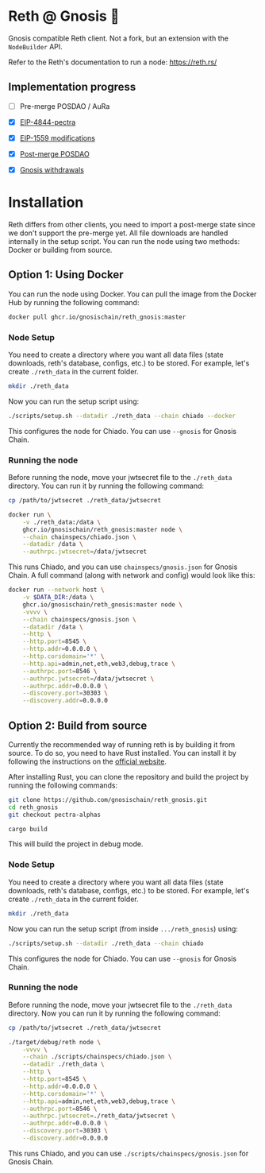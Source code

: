 # Reth @ Gnosis 🍴

Gnosis compatible Reth client. Not a fork, but an extension with the `NodeBuilder` API.

Refer to the Reth's documentation to run a node: https://reth.rs/

## Implementation progress

- [ ] Pre-merge POSDAO / AuRa
- [x] [EIP-4844-pectra](https://github.com/gnosischain/specs/blob/master/network-upgrades/pectra.md)
- [x] [EIP-1559 modifications](https://github.com/gnosischain/specs/blob/master/network-upgrades/london.md)
- [x] [Post-merge POSDAO](https://github.com/gnosischain/specs/blob/master/execution/posdao-post-merge.md)
- [x] [Gnosis withdrawals](https://github.com/gnosischain/specs/blob/master/execution/withdrawals.md)


# Installation

Reth differs from other clients, you need to import a post-merge state since we don't support the pre-merge yet. All file downloads are handled internally in the setup script.
You can run the node using two methods: Docker or building from source.

## Option 1: Using Docker

You can run the node using Docker. You can pull the image from the Docker Hub by running the following command:

```bash
docker pull ghcr.io/gnosischain/reth_gnosis:master
```

### Node Setup

You need to create a directory where you want all data files (state downloads, reth's database, configs, etc.) to be stored. For example, let's create `./reth_data` in the current folder.

```bash
mkdir ./reth_data
```

Now you can run the setup script using:

```bash
./scripts/setup.sh --datadir ./reth_data --chain chiado --docker
```

This configures the node for Chiado. You can use `--gnosis` for Gnosis Chain.

### Running the node

Before running the node, move your jwtsecret file to the `./reth_data` directory. You can run it by running the following command:

```bash
cp /path/to/jwtsecret ./reth_data/jwtsecret
```

```bash
docker run \
    -v ./reth_data:/data \
    ghcr.io/gnosischain/reth_gnosis:master node \
    --chain chainspecs/chiado.json \
    --datadir /data \
    --authrpc.jwtsecret=/data/jwtsecret
```

This runs Chiado, and you can use `chainspecs/gnosis.json` for Gnosis Chain. A full command (along with network and config) would look like this:

```bash
docker run --network host \
    -v $DATA_DIR:/data \
    ghcr.io/gnosischain/reth_gnosis:master node \
    -vvvv \
    --chain chainspecs/gnosis.json \
    --datadir /data \
    --http \
    --http.port=8545 \
    --http.addr=0.0.0.0 \
    --http.corsdomain='*' \
    --http.api=admin,net,eth,web3,debug,trace \
    --authrpc.port=8546 \
    --authrpc.jwtsecret=/data/jwtsecret \
    --authrpc.addr=0.0.0.0 \
    --discovery.port=30303 \
    --discovery.addr=0.0.0.0
```

## Option 2: Build from source

Currently the recommended way of running reth is by building it from source. To do so, you need to have Rust installed. You can install it by following the instructions on the [official website](https://www.rust-lang.org/tools/install).

After installing Rust, you can clone the repository and build the project by running the following commands:

```bash
git clone https://github.com/gnosischain/reth_gnosis.git
cd reth_gnosis
git checkout pectra-alphas

cargo build
```

This will build the project in debug mode.

### Node Setup

You need to create a directory where you want all data files (state downloads, reth's database, configs, etc.) to be stored. For example, let's create `./reth_data` in the current folder.

```bash
mkdir ./reth_data
```

Now you can run the setup script (from inside `.../reth_gnosis`) using:

```bash
./scripts/setup.sh --datadir ./reth_data --chain chiado
```

This configures the node for Chiado. You can use `--gnosis` for Gnosis Chain.

### Running the node

Before running the node, move your jwtsecret file to the `./reth_data` directory. Now you can run it by running the following command:

```bash
cp /path/to/jwtsecret ./reth_data/jwtsecret
```

```bash
./target/debug/reth node \
    -vvvv \
    --chain ./scripts/chainspecs/chiado.json \
    --datadir ./reth_data \
    --http \
    --http.port=8545 \
    --http.addr=0.0.0.0 \
    --http.corsdomain='*' \
    --http.api=admin,net,eth,web3,debug,trace \
    --authrpc.port=8546 \
    --authrpc.jwtsecret=./reth_data/jwtsecret \
    --authrpc.addr=0.0.0.0 \
    --discovery.port=30303 \
    --discovery.addr=0.0.0.0
```

This runs Chiado, and you can use `./scripts/chainspecs/gnosis.json` for Gnosis Chain.